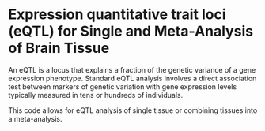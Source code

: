 # Expression quantitative trait loci (eQTL) for Single and Meta-Analysis of Brain Tissue             
                                   
An eQTL is a locus that explains a fraction of the genetic variance of a gene expression phenotype. Standard eQTL analysis involves a direct association test between markers of genetic variation with gene expression levels typically measured in tens or hundreds of individuals.                 
                                        
This code allows for eQTL analysis of single tissue or combining tissues into a meta-analysis.                                    
                
          
                  
      
  
   
   
